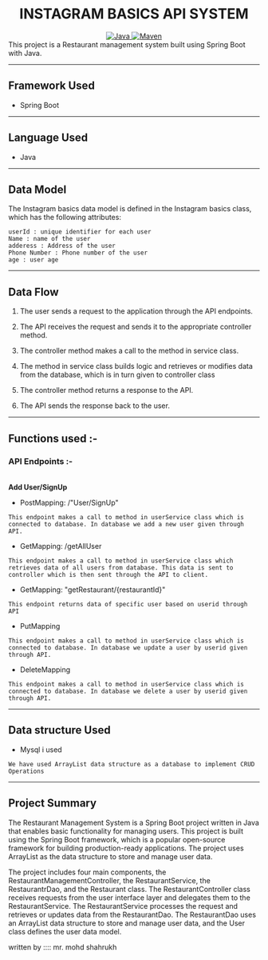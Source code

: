 <center>
<h1> INSTAGRAM BASICS API SYSTEM </h1>
</center>
<center>
<a href="Java url">
    <img alt="Java" src="https://img.shields.io/badge/Java->=8-darkblue.svg" />
</a>
<a href="Maven url" >
    <img alt="Maven" src="https://img.shields.io/badge/maven-3.0.5-brightgreen.svg" />
</a>
</center>
This project is a Restaurant management system built using Spring Boot with Java.

---

## Framework Used
* Spring Boot

---

## Language Used
* Java

---

## Data Model

The Instagram basics data model is defined in the Instagram basics class, which has the following attributes:
```
userId : unique identifier for each user
Name : name of the user
adderess : Address of the user
Phone Number : Phone number of the user
age : user age
```

---

## Data Flow

1. The user sends a request to the application through the API endpoints.
2. The API receives the request and sends it to the appropriate controller method.
3. The controller method makes a call to the method in service class.

4. The method in service class builds logic and retrieves or modifies data from the database, which is in turn given to controller class
5. The controller method returns a response to the API.
6. The API sends the response back to the user.

---

## Functions used :-

### API Endpoints :-
</br>
<b> Add User/SignUp </b>

* PostMapping: /"User/SignUp"
```
This endpoint makes a call to method in userService class which is connected to database. In database we add a new user given through API.
```

* GetMapping: /getAllUser
```
This endpoint makes a call to method in userService class which retrieves data of all users from database. This data is sent to controller which is then sent through the API to client.
```

* GetMapping: "getRestaurant/{restaurantId}"
```
This endpoint returns data of specific user based on userid through API
```

* PutMapping
```
This endpoint makes a call to method in userService class which is connected to database. In database we update a user by userid given through API.
```

* DeleteMapping
```
This endpoint makes a call to method in userService class which is connected to database. In database we delete a user by userid given through API.
```

---

## Data structure Used
* Mysql i used
```
We have used ArrayList data structure as a database to implement CRUD Operations 
```
---

## Project Summary

The Restaurant Management System is a Spring Boot project written in Java that enables basic functionality for managing users. This project is built using the Spring Boot framework, which is a popular open-source framework for building production-ready applications. The project uses ArrayList as the data structure to store and manage user data.

The project includes four main components, the RestaurantManagementController, the RestaurantService, the RestaurantrDao, and the Restaurant class. The RestaurantController class receives requests from the user interface layer and delegates them to the RestaurantService. The RestaurantService processes the request and retrieves or updates data from the RestaurantDao. The RestaurantDao uses an ArrayList data structure to store and manage user data, and the User class defines the user data model.

 written by :::: mr. mohd shahrukh
